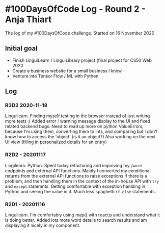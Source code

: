 # #100DaysOfCode Log - Round 2 - Anja Thiart
The log of my #100DaysOfCode challenge. Started on 16 November 2020

## Initial goal
- Finish LinguiLearn / LinguiLibrary project (final project for CS50 Web 2020
- Create a business website for a small business I know
- Venture into Tensor Flow / ML with Python

## Log

### R3D3 2020-11-18
Linguilearn. Finding myself testing in the browser instead of just writing more tests :(
Added error / warning message display to the UI and fixed related backend bugs. Need to read up more on python ValueErrors, because I'm using them, converting them to ints, and comparing but I don't know how to access the 'object' (is it an object?)
Also working on the next UI view (filling in personalized details for an entry)

### R2D2 - 20201117
Lingilearn. Python. Spent today refactoring and improving my `/word` endpoints and external API functions. Mainly I converted my conditional returns from the external API functions to raise exceptions if there is a problem, and then handling them in the context of the in-house API with `try` and `except` statemnts. Getting comfortable with exception hanlding in Python and seeing the value in it. Much less spaghetti `if-else` statements.

### R2D1 - 20201116
Linguilearn. I'm comfortably using map() with reactjs and understand what it is doing better. Added lots more word details to search results and am displaying it nicely in my component.

